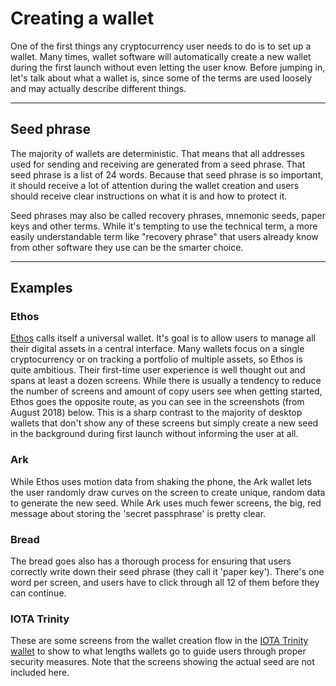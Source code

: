 
# Creating a wallet

<fig desktop="half,right">
	<fig-img
		src="/images/user-onboarding/bitcoin-core-launch.png"
		width="1516"
		height="1066"
		alt="Bitcoin Core wallet - initial launch"
	/>
	<fig-cap
		caption="Bitcoin Core wallet - initial launch"
		link="https://bitcoin.org/en/download"
	/>
</fig>

One of the first things any cryptocurrency user needs to do is to set up a wallet. Many times, wallet software will automatically create a new wallet during the first launch without even letting the user know. Before jumping in, let's talk about what a wallet is, since some of the terms are used loosely and may actually describe different things.

---

## Seed phrase

<fig desktop="half,right">
	<fig-img
		src="/images/user-onboarding/lightning-new-app-seed.png"
		width="1760"
		height="1226"
		alt="Lightning desktop wallet - new seed"
	/>
	<fig-cap
		caption="Generating a new seed in the Lightning wallet."
		title="Lightning wallet"
		link="https://github.com/lightninglabs/lightning-app"
	/>
</fig>

The majority of wallets are deterministic. That means that all addresses used for sending and receiving are generated from a seed phrase. That seed phrase is a list of 24 words. Because that seed phrase is so important, it should receive a lot of attention during the wallet creation and users should receive clear instructions on what it is and how to protect it.

Seed phrases may also be called recovery phrases, mnemonic seeds, paper keys and other terms. While it's tempting to use the technical term, a more easily understandable term like "recovery phrase" that users already know from other software they use can be the smarter choice. 

---

## Examples

### Ethos

[Ethos](https://www.ethos.io/) calls itself a universal wallet. It's goal is to allow users to manage all their digital assets in a central interface. Many wallets focus on a single cryptocurrency or on tracking a portfolio of multiple assets, so Ethos is quite ambitious. Their first-time user experience is well thought out and spans at least a dozen screens. While there is usually a tendency to reduce the number of screens and amount of copy users see when getting started, Ethos goes the opposite route, as you can see in the screenshots (from August 2018) below. This is a sharp contrast to the majority of desktop wallets that don't show any of these screens but simply create a new seed in the background during first launch without informing the user at all.

<image-grid count="8">
	<image-grid-img
		src="/images/user-onboarding/ethos-onboarding-1.png" 
		width="1440" 
		height="2560"
		alt="Getting started with the Ethos mobile wallet" 
		caption="The first screen clearly explains what is about to happen."
	/>
	<image-grid-img
		src="/images/user-onboarding/ethos-onboarding-2.png" 
		width="1440" 
		height="2560"
		alt="Ethos wallet app user onboarding" 
		caption="Another heads-up what users will have to do so they don't get caught off-guard."
	/>
	<image-grid-img
		src="/images/user-onboarding/ethos-onboarding-3.png" 
		width="1440" 
		height="2560"
		alt="Ethos wallet app user onboarding" 
		caption="A fun idea to use motion to create random data, although it may not be obvious how or why this works to a general audience."
	/>
	<image-grid-img
		src="/images/user-onboarding/ethos-onboarding-4.png" 
		width="1440" 
		height="2560"
		alt="Ethos wallet app user onboarding" 
		caption="Another primer on what is asked of the user next."
	/>
	<image-grid-img
		src="/images/user-onboarding/ethos-onboarding-5.png" 
		width="1440" 
		height="2560"
		alt="Ethos wallet app user onboarding" 
		caption="One of the four screens showing the unique seed."
	/>
	<image-grid-img
		src="/images/user-onboarding/ethos-onboarding-6.png" 
		width="1440" 
		height="2560"
		alt="Ethos wallet app user onboarding" 
		caption="Another clear statement of what is expected of the user."
	/>
	<image-grid-img
		src="/images/user-onboarding/ethos-onboarding-7.png" 
		width="1440" 
		height="2560"
		alt="Ethos wallet app user onboarding" 
		caption="This overlay may unnecessarily include technical terms like 'handshake'."
	/>
	<image-grid-img
		src="/images/user-onboarding/ethos-onboarding-8.png" 
		width="1440" 
		height="2560"
		alt="Ethos wallet app user onboarding" 
		caption="Final confirmation that the software is now set up for use."
	/>
</image-grid>

### Ark

While Ethos uses motion data from shaking the phone, the Ark wallet lets the user randomly draw curves on the screen to create unique, random data to generate the new seed. While Ark uses much fewer screens, the big, red message about storing the 'secret passphrase' is pretty clear.

<image-grid count="3">
	<image-grid-img
		src="/images/first-use/ark-create-wallet-entropy.png" 
		width="1440" 
		height="2560"
		alt="Entropy creation in the Ark mobile wallet" 
	/>
	<image-grid-img
		src="/images/first-use/ark-create-wallet-ready.png" 
		width="1440" 
		height="2560"
		alt="Recovery phrase display in the Ark mobile wallet" 
	/>
	<image-grid-img
		src="/images/first-use/ark-create-wallet-encrypt.png" 
		width="1440" 
		height="2560"
		alt="PIN encryption in the Ark mobile wallet" 
	/>
</image-grid>

### Bread

The bread goes also has a thorough process for ensuring that users correctly write down their seed phrase (they call it 'paper key'). There's one word per screen, and users have to click through all 12 of them before they can continue.

<image-grid count="2">
	<image-grid-img
		src="/images/first-use/bread-app-paper-key.png" 
		width="750" 
		height="1334"
		alt="Bread app - paper key" 
		caption="The bread app calls the mnemonic seed a 'paper key'."
	/>
	<image-grid-img
		src="/images/first-use/bread-app-paper-key-word.png" 
		width="750" 
		height="1334"
		alt="Bread app - paper key" 
		caption="As with Ethos, users are asked to write down each word with pen and paper."
	/>
</image-grid>

### IOTA Trinity

These are some screens from the wallet creation flow in the [IOTA Trinity wallet](https://play.google.com/store/apps/details?id=com.iota.trinity) to show to what lengths wallets go to guide users through proper security measures. Note that the screens showing the actual seed are not included here.

<image-grid count="2">
	<image-grid-img
		src="/images/first-use/iota-trinity-create-wallet-1.png" 
		width="1440" 
		height="2560"
		alt="Security settings screen in the IOTA app."
	/>
	<image-grid-img
		src="/images/first-use/iota-trinity-create-wallet-2.png" 
		width="1440" 
		height="2560"
		alt="Security settings screen in the IOTA app."
	/>
	<image-grid-img
		src="/images/first-use/iota-trinity-create-wallet-3.png" 
		width="1440" 
		height="2560"
		alt="Security settings screen in the IOTA app."
	/>
	<image-grid-img
		src="/images/first-use/iota-trinity-create-wallet-4.png" 
		width="1440" 
		height="2560"
		alt="Security settings screen in the IOTA app."
	/>
	<image-grid-img
		src="/images/first-use/iota-trinity-create-wallet-5.png" 
		width="1440" 
		height="2560"
		alt="Security settings screen in the IOTA app."
	/>
	<image-grid-img
		src="/images/first-use/iota-trinity-create-wallet-6.png" 
		width="1440" 
		height="2560"
		alt="Security settings screen in the IOTA app."
	/>
</image-grid>
